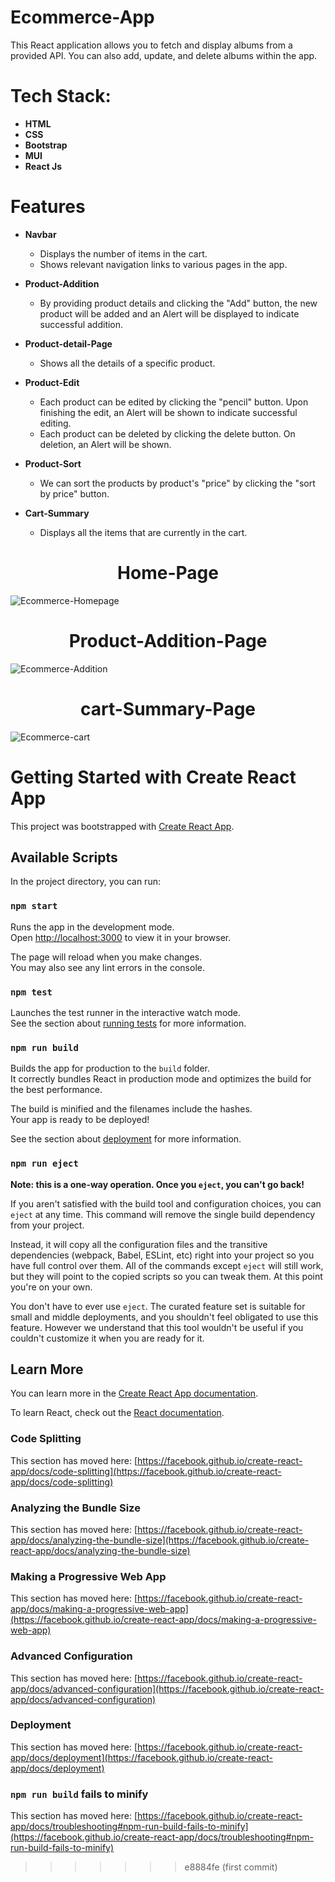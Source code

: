 # Ecommerce-App

This React application allows you to fetch and display albums from a provided API. You can also add, update, and delete albums within the app.


# Tech Stack:
  - **HTML**
  - **CSS**
  - **Bootstrap**
  - **MUI**
  - **React Js**

# Features

- **Navbar**
  - Displays the number of items in the cart.
  - Shows relevant navigation links to various pages in the app.

- **Product-Addition**
  - By providing product details and clicking the "Add" button, the new product will be added and an Alert will be displayed to indicate successful addition.

- **Product-detail-Page**
  - Shows all the details of a specific product.

- **Product-Edit**
  - Each product can be edited by clicking the "pencil" button. Upon finishing the edit, an Alert will be shown to indicate successful 
     editing.
  - Each product can be deleted by clicking the delete button. On deletion, an Alert will be shown.
  
- **Product-Sort**
  - We can sort the products by product's "price" by clicking the "sort by price" button.

- **Cart-Summary**
  - Displays all the items that are currently in the cart.
  


<div align="center">
  <h1>Home-Page</h1>
</div>

![Ecommerce-Homepage](https://github.com/thirumeniram/React-Ecommerce-App/assets/66516937/0bf3f53a-c879-4987-9221-511b28ac8e62)

<div align="center">
  <h1>Product-Addition-Page</h1>
</div>

![Ecommerce-Addition](https://github.com/thirumeniram/React-Ecommerce-App/assets/66516937/5450d4a9-ff1a-4510-bc0d-2a1a6d30955c)

<div align="center">
  <h1>cart-Summary-Page</h1>
</div>

![Ecommerce-cart](https://github.com/thirumeniram/React-Ecommerce-App/assets/66516937/7cc26f97-096f-41ec-a280-701d4651885e)

# Getting Started with Create React App

This project was bootstrapped with [Create React App](https://github.com/facebook/create-react-app).

## Available Scripts

In the project directory, you can run:

### `npm start`

Runs the app in the development mode.\
Open [http://localhost:3000](http://localhost:3000) to view it in your browser.

The page will reload when you make changes.\
You may also see any lint errors in the console.

### `npm test`

Launches the test runner in the interactive watch mode.\
See the section about [running tests](https://facebook.github.io/create-react-app/docs/running-tests) for more information.

### `npm run build`

Builds the app for production to the `build` folder.\
It correctly bundles React in production mode and optimizes the build for the best performance.

The build is minified and the filenames include the hashes.\
Your app is ready to be deployed!

See the section about [deployment](https://facebook.github.io/create-react-app/docs/deployment) for more information.

### `npm run eject`

**Note: this is a one-way operation. Once you `eject`, you can't go back!**

If you aren't satisfied with the build tool and configuration choices, you can `eject` at any time. This command will remove the single build dependency from your project.

Instead, it will copy all the configuration files and the transitive dependencies (webpack, Babel, ESLint, etc) right into your project so you have full control over them. All of the commands except `eject` will still work, but they will point to the copied scripts so you can tweak them. At this point you're on your own.

You don't have to ever use `eject`. The curated feature set is suitable for small and middle deployments, and you shouldn't feel obligated to use this feature. However we understand that this tool wouldn't be useful if you couldn't customize it when you are ready for it.

## Learn More

You can learn more in the [Create React App documentation](https://facebook.github.io/create-react-app/docs/getting-started).

To learn React, check out the [React documentation](https://reactjs.org/).

### Code Splitting

This section has moved here: [https://facebook.github.io/create-react-app/docs/code-splitting](https://facebook.github.io/create-react-app/docs/code-splitting)

### Analyzing the Bundle Size

This section has moved here: [https://facebook.github.io/create-react-app/docs/analyzing-the-bundle-size](https://facebook.github.io/create-react-app/docs/analyzing-the-bundle-size)

### Making a Progressive Web App

This section has moved here: [https://facebook.github.io/create-react-app/docs/making-a-progressive-web-app](https://facebook.github.io/create-react-app/docs/making-a-progressive-web-app)

### Advanced Configuration

This section has moved here: [https://facebook.github.io/create-react-app/docs/advanced-configuration](https://facebook.github.io/create-react-app/docs/advanced-configuration)

### Deployment

This section has moved here: [https://facebook.github.io/create-react-app/docs/deployment](https://facebook.github.io/create-react-app/docs/deployment)

### `npm run build` fails to minify

This section has moved here: [https://facebook.github.io/create-react-app/docs/troubleshooting#npm-run-build-fails-to-minify](https://facebook.github.io/create-react-app/docs/troubleshooting#npm-run-build-fails-to-minify)
>>>>>>> e8884fe (first commit)


